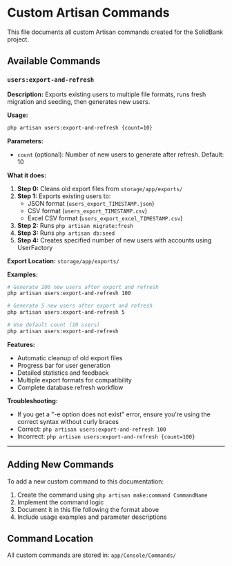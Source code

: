 # Custom Artisan Commands

This file documents all custom Artisan commands created for the SolidBank project.

## Available Commands

### `users:export-and-refresh`

**Description:** Exports existing users to multiple file formats, runs fresh migration and seeding, then generates new users.

**Usage:**

```bash
php artisan users:export-and-refresh {count=10}
```

**Parameters:**

-   `count` (optional): Number of new users to generate after refresh. Default: 10

**What it does:**

1. **Step 0:** Cleans old export files from `storage/app/exports/`
2. **Step 1:** Exports existing users to:
    - JSON format (`users_export_TIMESTAMP.json`)
    - CSV format (`users_export_TIMESTAMP.csv`)
    - Excel CSV format (`users_export_excel_TIMESTAMP.csv`)
3. **Step 2:** Runs `php artisan migrate:fresh`
4. **Step 3:** Runs `php artisan db:seed`
5. **Step 4:** Creates specified number of new users with accounts using UserFactory

**Export Location:** `storage/app/exports/`

**Examples:**

```bash
# Generate 100 new users after export and refresh
php artisan users:export-and-refresh 100

# Generate 5 new users after export and refresh
php artisan users:export-and-refresh 5

# Use default count (10 users)
php artisan users:export-and-refresh
```

**Features:**

-   Automatic cleanup of old export files
-   Progress bar for user generation
-   Detailed statistics and feedback
-   Multiple export formats for compatibility
-   Complete database refresh workflow

**Troubleshooting:**

-   If you get a "-e option does not exist" error, ensure you're using the correct syntax without curly braces
-   Correct: `php artisan users:export-and-refresh 100`
-   Incorrect: `php artisan users:export-and-refresh {count=100}`

---

## Adding New Commands

To add a new custom command to this documentation:

1. Create the command using `php artisan make:command CommandName`
2. Implement the command logic
3. Document it in this file following the format above
4. Include usage examples and parameter descriptions

## Command Location

All custom commands are stored in: `app/Console/Commands/`

